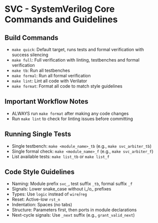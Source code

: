 # SVC - SystemVerilog Core Commands and Guidelines

## Build Commands
- `make quick`: Default target, runs tests and formal verification with success silencing
- `make full`: Full verification with linting, testbenches and formal verification
- `make tb`: Run all testbenches
- `make formal`: Run all formal verification
- `make lint`: Lint all code with Verilator
- `make format`: Format all code to match style guidelines

## Important Workflow Notes
- ALWAYS run `make format` after making any code changes
- Run `make lint` to check for linting issues before committing

## Running Single Tests
- Single testbench: `make <module_name>_tb` (e.g., `make svc_arbiter_tb`)
- Single formal check: `make <module_name>_f` (e.g., `make svc_arbiter_f`)
- List available tests: `make list_tb` or `make list_f`

## Code Style Guidelines
- Naming: Module prefix `svc_`, test suffix `_tb`, formal suffix `_f`
- Signals: Lower snake_case without i_/o_ prefixes
- Types: Use `logic` instead of `wire`/`reg`
- Reset: Active-low `rst_n`
- Indentation: Spaces (no tabs)
- Structure: Parameters first, then ports in module declarations
- Next-cycle signals: Use `_next` suffix (e.g., `grant_valid_next`)